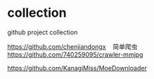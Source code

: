 # collection
github project collection

https://github.com/chenjiandongx    简单爬虫
https://github.com/740259095/crawler-mmjpg

https://github.com/KanagiMiss/MoeDownloader

